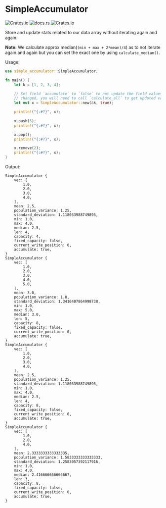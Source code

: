 #  SimpleAccumulator

[![Crates.io](https://img.shields.io/crates/v/simple_accumulator)](https://crates.io/crates/simple_accumulator)
[![docs.rs](https://img.shields.io/docsrs/simple_accumulator)](https://docs.rs/simple_accumulator/latest/simple_accumulator/struct.SimpleAccumulator.html)
[![Crates.io](https://img.shields.io/crates/d/simple_accumulator)](https://docs.rs/simple_accumulator/latest/simple_accumulator/struct.SimpleAccumulator.html)

Store and update stats related to our data array without iterating again and again.

**Note:** We calculate approx median(`(min + max + 2*mean)/4`) as to not iterate again and again but you can set the exact one by using 
`calculate_median()`.

Usage: 

```rust
use simple_accumulator::SimpleAccumulator;

fn main() {
    let k = [1, 2, 3, 4];

    // Set field `accumulate` to `false` to not update the field values when
    // changed, you will need to call `calculate_all` to get updated values.
    let mut x = SimpleAccumulator::new(&k, true);

    println!("{:#?}", x);
    
    x.push(5);
    println!("{:#?}", x);

    x.pop();
    println!("{:#?}", x);

    x.remove(2);
    println!("{:#?}", x);
}
```

Output:

```shell
SimpleAccumulator {
    vec: [
        1.0,
        2.0,
        3.0,
        4.0,
    ],
    mean: 2.5,
    population_variance: 1.25,
    standard_deviation: 1.118033988749895,
    min: 1.0,
    max: 4.0,
    median: 2.5,
    len: 4,
    capacity: 4,
    fixed_capacity: false,
    current_write_position: 0,
    accumulate: true,
}
SimpleAccumulator {
    vec: [
        1.0,
        2.0,
        3.0,
        4.0,
        5.0,
    ],
    mean: 3.0,
    population_variance: 1.8,
    standard_deviation: 1.3416407864998738,
    min: 1.0,
    max: 5.0,
    median: 3.0,
    len: 5,
    capacity: 8,
    fixed_capacity: false,
    current_write_position: 0,
    accumulate: true,
}
SimpleAccumulator {
    vec: [
        1.0,
        2.0,
        3.0,
        4.0,
    ],
    mean: 2.5,
    population_variance: 1.25,
    standard_deviation: 1.118033988749895,
    min: 1.0,
    max: 4.0,
    median: 2.5,
    len: 4,
    capacity: 8,
    fixed_capacity: false,
    current_write_position: 0,
    accumulate: true,
}
SimpleAccumulator {
    vec: [
        1.0,
        2.0,
        4.0,
    ],
    mean: 2.3333333333333335,
    population_variance: 1.5833333333333333,
    standard_deviation: 1.2583057392117916,
    min: 1.0,
    max: 4.0,
    median: 2.416666666666667,
    len: 3,
    capacity: 8,
    fixed_capacity: false,
    current_write_position: 0,
    accumulate: true,
}
```